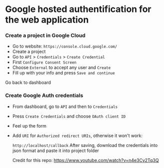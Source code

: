 # Google hosted authentification for the web application

### Create a project in Google Cloud

- Go to website: `https://console.cloud.google.com/` 
- Create a project
- Go to `API` > `Credentials` > `Create Credential`
- First `Configure Consent Screen`
- Choose `External` to accept any user and `Create`
- Fill up with your info and press `Save and continue`

Go back to dashboard

### Create Google Auth credentials

- From dashboard, go to `API` and then to `Credentials`
- Press `Create Credentials` and choose `OAuth client ID`
- Feel up the form
- Add `URI` for `Authorized redirect URIs`, otherwise it won't work:
 
  ```http://localhost/callback```
  After saving, download the credentials into json format and paste it into project folder


  Credit for this repo: https://www.youtube.com/watch?v=n4e3Cy2Tq3Q